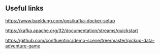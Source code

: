 ## Useful links

https://www.baeldung.com/ops/kafka-docker-setup

https://kafka.apache.org/32/documentation/streams/quickstart

https://github.com/confluentinc/demo-scene/tree/master/pickup-data-adventure-game
